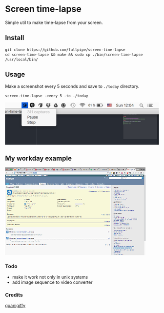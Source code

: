# Screen time-lapse
Simple util to make time-lapse from your screen.

## Install
```
git clone https://github.com/fullpipe/screen-time-lapse
cd screen-time-lapse && make && sudo cp ./bin/screen-time-lapse /usr/local/bin/
```
## Usage
Make a screenshot every 5 seconds and save to `./today` directory.
```
screen-time-lapse -every 5 -to ./today
```
![systray](assets/systray.png)

## My workday example
![workday](assets/workday.gif)

### Todo
* make it work not only in unix systems
* add image sequence to video converter

### Credits
[goanigiffy](https://github.com/srinathh/goanigiffy)
